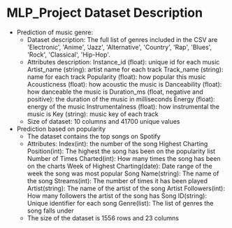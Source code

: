 # MLP_Project Dataset Description
- Prediction of music genre:
    - Dataset description: The full list of genres included in the CSV are 'Electronic', 'Anime', 'Jazz', 'Alternative', 'Country', 'Rap', 'Blues', 'Rock',             'Classical', 'Hip-Hop'.
    - Attributes description:
        Instance_id (float): unique id for each music
        Artist_name (string): artist name for each track 
        Track_name (string): name for each track
        Popularity (float): how popular this music
        Acousticness (float): how acoustic the music is
        Danceability (float): how danceable the music is
        Duration_ms (float, negative and positive): the duration of the music in milliseconds
        Energy (float): energy of the music
        Instrumentalness (float): how instrumental the music is
        Key (string): music key of each track
    - Size of dataset: 10 columns and 41700 unique values
- Prediction based on popularity
    - The dataset contains the top songs on Spotify
    - Attributes:
        Index(int): the number of the song
        Highest Charting Position(int): The highest the song has been on the popularity list
        Number of Times Charted(int): How many times the song has been on the charts
        Week of Highest Charting(date): Date range of the week the song was most popular
        Song Name(string): The name of the song
        Streams(int): The number of times it has been played
        Artist(string): The name of the artist of the song
        Artist Followers(int): How many followers the artist of the song has
        Song ID(string): Unique identifier for each song
        Genre(list): The list of genres the song falls under
    - The size of the dataset is 1556 rows and 23 columns
